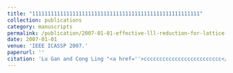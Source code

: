 ```yaml
---
title: "111111111111111111111111111111111111111111111111111111"
collection: publications
category: manuscripts
permalink: /publication/2007-01-01-effective-lll-reduction-for-lattice-decoding.md
date: 2007-01-01
venue: 'IEEE ICASSP 2007.'
paperurl: ''
citation: 'Lu Gan and Cong Ling "<a href=''>ccccccccccccccccccccccccc</a>", IEEE ICASSP 2007.'
---
```

